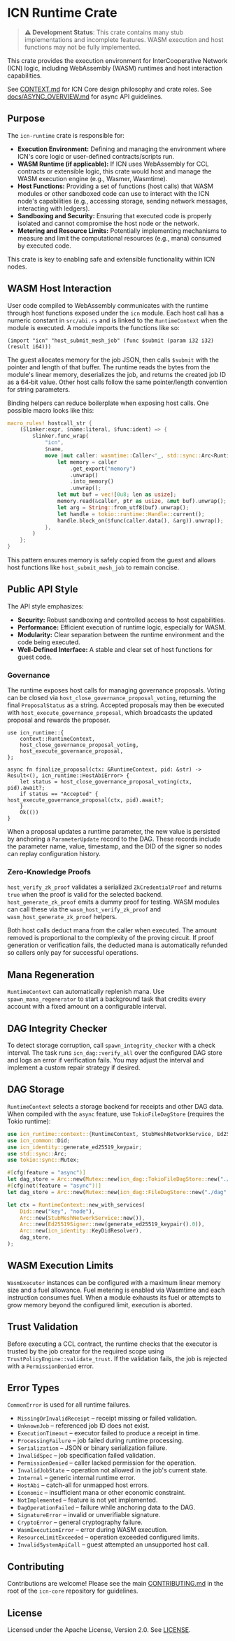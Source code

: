 # ICN Runtime Crate

> **⚠️ Development Status**: This crate contains many stub implementations and incomplete features. WASM execution and host functions may not be fully implemented.

This crate provides the execution environment for InterCooperative Network (ICN) logic, including WebAssembly (WASM) runtimes and host interaction capabilities.

See [CONTEXT.md](../../CONTEXT.md) for ICN Core design philosophy and crate roles.
See [docs/ASYNC_OVERVIEW.md](../../docs/ASYNC_OVERVIEW.md) for async API guidelines.

## Purpose

The `icn-runtime` crate is responsible for:

*   **Execution Environment:** Defining and managing the environment where ICN's core logic or user-defined contracts/scripts run.
*   **WASM Runtime (if applicable):** If ICN uses WebAssembly for CCL contracts or extensible logic, this crate would host and manage the WASM execution engine (e.g., Wasmer, Wasmtime).
*   **Host Functions:** Providing a set of functions (host calls) that WASM modules or other sandboxed code can use to interact with the ICN node's capabilities (e.g., accessing storage, sending network messages, interacting with ledgers).
*   **Sandboxing and Security:** Ensuring that executed code is properly isolated and cannot compromise the host node or the network.
*   **Metering and Resource Limits:** Potentially implementing mechanisms to measure and limit the computational resources (e.g., mana) consumed by executed code.

This crate is key to enabling safe and extensible functionality within ICN nodes.

## WASM Host Interaction

User code compiled to WebAssembly communicates with the runtime through host
functions exposed under the `icn` module. Each host call has a numeric constant
in `src/abi.rs` and is linked to the `RuntimeContext` when the module is
executed. A module imports the functions like so:

```wat
(import "icn" "host_submit_mesh_job" (func $submit (param i32 i32) (result i64)))
```

The guest allocates memory for the job JSON, then calls `$submit` with the
pointer and length of that buffer. The runtime reads the bytes from the module's
linear memory, deserializes the job, and returns the created job ID as a 64‑bit
value. Other host calls follow the same pointer/length convention for string
parameters.

Binding helpers can reduce boilerplate when exposing host calls. One possible
macro looks like this:

```rust
macro_rules! hostcall_str {
    ($linker:expr, $name:literal, $func:ident) => {
        $linker.func_wrap(
            "icn",
            $name,
            move |mut caller: wasmtime::Caller<'_, std::sync::Arc<RuntimeContext>>, ptr: u32, len: u32| {
                let memory = caller
                    .get_export("memory")
                    .unwrap()
                    .into_memory()
                    .unwrap();
                let mut buf = vec![0u8; len as usize];
                memory.read(&caller, ptr as usize, &mut buf).unwrap();
                let arg = String::from_utf8(buf).unwrap();
                let handle = tokio::runtime::Handle::current();
                handle.block_on($func(caller.data(), &arg)).unwrap();
            },
        )
    };
}
```

This pattern ensures memory is safely copied from the guest and allows host
functions like `host_submit_mesh_job` to remain concise.

## Public API Style

The API style emphasizes:

*   **Security:** Robust sandboxing and controlled access to host capabilities.
*   **Performance:** Efficient execution of runtime logic, especially for WASM.
*   **Modularity:** Clear separation between the runtime environment and the code being executed.
*   **Well-Defined Interface:** A stable and clear set of host functions for guest code.

### Governance

The runtime exposes host calls for managing governance proposals. Voting can be
closed via `host_close_governance_proposal_voting`, returning the final
`ProposalStatus` as a string. Accepted proposals may then be executed with
`host_execute_governance_proposal`, which broadcasts the updated proposal and
rewards the proposer.

```rust,no_run
use icn_runtime::{
    context::RuntimeContext,
    host_close_governance_proposal_voting,
    host_execute_governance_proposal,
};

async fn finalize_proposal(ctx: &RuntimeContext, pid: &str) -> Result<(), icn_runtime::HostAbiError> {
    let status = host_close_governance_proposal_voting(ctx, pid).await?;
    if status == "Accepted" {
host_execute_governance_proposal(ctx, pid).await?;
    }
    Ok(())
}
```

When a proposal updates a runtime parameter, the new value is persisted by
anchoring a `ParameterUpdate` record to the DAG. These records include the
parameter name, value, timestamp, and the DID of the signer so nodes can
replay configuration history.

### Zero-Knowledge Proofs

`host_verify_zk_proof` validates a serialized `ZkCredentialProof` and returns
`true` when the proof is valid for the selected backend. `host_generate_zk_proof`
emits a dummy proof for testing. WASM modules can call these via the
`wasm_host_verify_zk_proof` and `wasm_host_generate_zk_proof` helpers.

Both host calls deduct mana from the caller when executed. The amount removed
is proportional to the complexity of the proving circuit. If proof generation or
verification fails, the deducted mana is automatically refunded so callers only
pay for successful operations.

## Mana Regeneration

`RuntimeContext` can automatically replenish mana. Use
`spawn_mana_regenerator` to start a background task that credits every
account with a fixed amount on a configurable interval.

## DAG Integrity Checker

To detect storage corruption, call `spawn_integrity_checker` with a check
interval. The task runs `icn_dag::verify_all` over the configured DAG store
and logs an error if verification fails. You may adjust the interval and
implement a custom repair strategy if desired.

## DAG Storage

`RuntimeContext` selects a storage backend for receipts and other DAG data. When
compiled with the `async` feature, use `TokioFileDagStore` (requires the Tokio
runtime):

```rust
use icn_runtime::context::{RuntimeContext, StubMeshNetworkService, Ed25519Signer};
use icn_common::Did;
use icn_identity::generate_ed25519_keypair;
use std::sync::Arc;
use tokio::sync::Mutex;

#[cfg(feature = "async")]
let dag_store = Arc::new(Mutex::new(icn_dag::TokioFileDagStore::new("./dag".into()).unwrap()));
#[cfg(not(feature = "async"))]
let dag_store = Arc::new(Mutex::new(icn_dag::FileDagStore::new("./dag".into()).unwrap()));

let ctx = RuntimeContext::new_with_services(
    Did::new("key", "node"),
    Arc::new(StubMeshNetworkService::new()),
    Arc::new(Ed25519Signer::new(generate_ed25519_keypair().0)),
    Arc::new(icn_identity::KeyDidResolver),
    dag_store,
);
```

## WASM Execution Limits

`WasmExecutor` instances can be configured with a maximum linear memory size and
a fuel allowance. Fuel metering is enabled via Wasmtime and each instruction
consumes fuel. When a module exhausts its fuel or attempts to grow memory beyond
the configured limit, execution is aborted.

## Trust Validation

Before executing a CCL contract, the runtime checks that the executor is trusted
by the job creator for the required scope using
`TrustPolicyEngine::validate_trust`. If the validation fails, the job is
rejected with a `PermissionDenied` error.

## Error Types

`CommonError` is used for all runtime failures.
* `MissingOrInvalidReceipt` – receipt missing or failed validation.
* `UnknownJob` – referenced job ID does not exist.
* `ExecutionTimeout` – executor failed to produce a receipt in time.
* `ProcessingFailure` – job failed during runtime processing.
* `Serialization` – JSON or binary serialization failure.
* `InvalidSpec` – job specification failed validation.
* `PermissionDenied` – caller lacked permission for the operation.
* `InvalidJobState` – operation not allowed in the job's current state.
* `Internal` – generic internal runtime error.
* `HostAbi` – catch-all for unmapped host errors.
* `Economic` – insufficient mana or other economic constraint.
* `NotImplemented` – feature is not yet implemented.
* `DagOperationFailed` – failure while anchoring data to the DAG.
* `SignatureError` – invalid or unverifiable signature.
* `CryptoError` – general cryptography failure.
* `WasmExecutionError` – error during WASM execution.
* `ResourceLimitExceeded` – operation exceeded configured limits.
* `InvalidSystemApiCall` – guest attempted an unsupported host call.

## Contributing

Contributions are welcome! Please see the main [CONTRIBUTING.md](../../CONTRIBUTING.md) in the root of the `icn-core` repository for guidelines.

## License

Licensed under the Apache License, Version 2.0. See [LICENSE](../../LICENSE). 